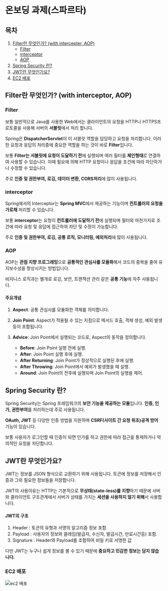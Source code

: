 # 온보딩 과제(스파르타)

## 목차
1. [Filter란 무엇인가? (with intercepter, AOP)](#Filter란-무엇인가? (with intercepter, AOP))
   - [Filter](#Filter)
   - [interceptor](#interceptor)
   - [AOP](#AOP)
3. [Spring Security 란?](#Spring-Security-란?)
4. [JWT란 무엇인가요?](#JWT란-무엇인가요?)
5. [EC2 배포](#EC2-배포)
   
## Filter란 무엇인가? (with interceptor, AOP)
### Filter
보통 일반적으로 Java를 사용한 Web에서는 클라이언트의 요청을 HTTP나 HTTPS프로토콜을 사용해 서버의 **서블릿**에서 처리 합니다.

Spring은 **DispatcherServlet**이 이 서블릿 역할을 담당하고 요청을 처리합니다. 이러한 요청과 응답의 처리중에 중요한 역할을 하는 것이 바로 **Filter**입니다.

보통 **Filter는 서블릿에 요청이 도달하기 전**에 실행되며 여러 필터를 **체인형태**로 연결하여 사용할 수 있습니다. 이때 필요에 의해 HTTP 요청이나 응답을 조건에 따라 차단하거나 수정할 수 있습니다.

주로 **인증 및 권한부여, 로깅, 데이터 변환, CORS처리**에 많이 사용됩니다.

### interceptor
Spring에서의 Interceptor는 **Spring MVC**에서 제공하는 기능이며 **컨트롤러의 요청을 가로채** 처리할 수 있습니다.

보통 **interceptor**는 요청이 **컨트롤러에 도달하기 전**에 실행되며 필터와 마찬가지로 조건에 따라 요청 및 응답에 접근하여 차단 및 수정이 가능합니다.

주로 **인증 및 권한부여, 로깅, 공통 로직, 모니터링, 예외처리**에 많이 사용됩니다.

### AOP
AOP는 **관점 지향 프로그래밍**으로 **공통적인 관심사를 모듈화**해서 코드의 중복을 줄여 유지보수성을 향상시키는 방법입니다.

비지니스 로직과는 별개로 로깅, 보안, 트랜잭션 관리 같은 **공통 기능**에 자주 사용됩니다.

#### 주요개념 

1. **Aspect**: 공통 관심사를 모듈화한 객체를 의미합니다.
  
2. **Join Point**: Aspect가 적용될 수 있는 지점으로 메서드 호출, 객체 생성, 예외 발생 등이 포함됩니다.

3. **Advice**: Join Point에서 실행되는 코드로, Aspect의 동작을 정의합니다.
   - **Before**: Join Point 실행 전에 실행.
   - **After**: Join Point 실행 후에 실행.
   - **After Returning**: Join Point가 정상적으로 실행된 후에 실행.
   - **After Throwing**: Join Point에서 예외가 발생했을 때 실행.
   - **Around**: Join Point의 전후에 실행되며 Join Point의 실행을 제어.

## Spring Security 란?
Spring Security는 Spring 프레임워크의 **보안 기능을 제공하는 모듈**입니다. **인증, 인가, 권한부여**를 처리하는데 주로 사용됩니다.

**OAuth, JWT** 등 다양한 인증 방법을 지원하며 **CSRF(사이트 간 요청 위조)공격 방어** 기능이 있습니다.

보통 사용자가 로그인할 때 인증이 되면 인가를 하고 권한에 따라 접근을 통제하거나 악의적인 요청을 차단합니다.


## JWT란 무엇인가요?

JWT는 정보를 JSON 형식으로 교환하기 위해 사용됩니다. 토큰에 정보를 저장해서 인증과 그외 필요한 정보들을 저장합니다.

JWT의 사용이유는 HTTP는 기본적으로 **무상태(state-less)를 지향**하기 때문에 서버와 클라이언트 구조관계에서 서버가 상태를 가지는 **세션을 사용하지 않기 위해**서 사용합니다.

#### JWT의 구조
1. Header : 토큰의 유형과 서명의 알고리즘 정보 포함.
2. Payload : 사용자의 정보와 클레임(발급자, 수신자, 발급시간, 만료시간등) 포함.
3. Signature : Header와 Payload를 조합하여 비밀 키로 서명한 값

다만 JWT는 누구나 쉽게 정보를 볼 수 있기 때문에 **중요하고 민감한 정보는 담지 않습니다.**


### EC2 배포
![ec2 배포](https://github.com/user-attachments/assets/5c012f96-460c-489d-8621-499ee874acdc)



